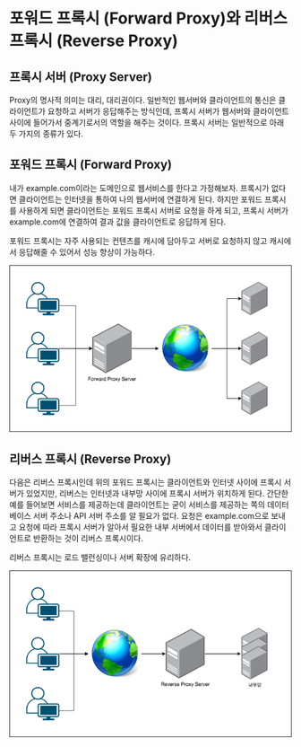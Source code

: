 # 포워드 프록시 (Forward Proxy)와 리버스 프록시 (Reverse Proxy)
## 프록시 서버 (Proxy Server)
Proxy의 명사적 의미는 대리, 대리권이다. 일반적인 웹서버와 클라이언트의 통신은 클라이언트가 요청하고 서버가 응답해주는 방식인데, 프록시 서버가 웹서버와 클라이언트 사이에 들어가서 중계기로서의 역할을 해주는 것이다. 프록시 서버는 일반적으로 아래 두 가지의 종류가 있다.
## 포워드 프록시 (Forward Proxy)
내가 example.com이라는 도메인으로 웹서비스를 한다고 가정해보자. 프록시가 없다면 클라이언트는 인터넷을 통하여 나의 웹서버에 연결하게 된다. 하지만 포워드 프록시를 사용하게 되면 클라이언트는 포워드 프록시 서버로 요청을 하게 되고, 프록시 서버가 example.com에 연결하여 결과 값을 클라이언트로 응답하게 된다.

포워드 프록시는 자주 사용되는 컨텐츠를 캐시에 담아두고 서버로 요청하지 않고 캐시에서 응답해줄 수 있어서 성능 향상이 가능하다.
<p align="center"><img src="./images/Forward_Proxy.png"></p>

## 리버스 프록시 (Reverse Proxy)
다음은 리버스 프록시인데 위의 포워드 프록시는 클라이언트와 인터넷 사이에 프록시 서버가 있었지만, 리버스는 인터넷과 내부망 사이에 프록시 서버가 위치하게 된다. 간단한 예를 들어보면 서비스를 제공하는데 클라이언트는 굳이 서비스를 제공하는 쪽의 데이터베이스 서버 주소나 API 서버 주소를 알 필요가 없다. 요청은 example.com으로 보내고 요청에 따라 프록시 서버가 알아서 필요한 내부 서버에서 데이터를 받아와서 클라이언트로 반환하는 것이 리버스 프록시이다.

리버스 프록시는 로드 밸런싱이나 서버 확장에 유리하다.
<p align="center"><img src="./images/Reverse_Proxy.png"></p>
